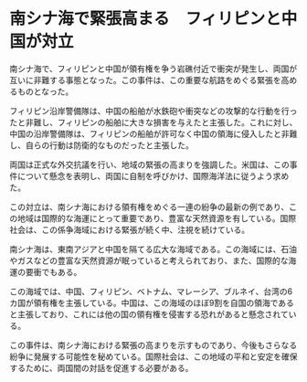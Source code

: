 # 南シナ海で緊張高まる　フィリピンと中国が対立

南シナ海で、フィリピンと中国が領有権を争う岩礁付近で衝突が発生し、両国が互いに非難する事態となった。この事件は、この重要な航路をめぐる緊張を高めるものとなった。

フィリピン沿岸警備隊は、中国の船舶が水鉄砲や衝突などの攻撃的な行動を行ったと非難し、フィリピンの船舶に大きな損害を与えたと主張した。これに対し、中国の沿岸警備隊は、フィリピンの船舶が許可なく中国の領海に侵入したと非難し、自らの行動は防衛的なものだったと主張した。

両国は正式な外交抗議を行い、地域の緊張の高まりを強調した。米国は、この事件について懸念を表明し、両国に自制を呼びかけ、国際海洋法に従うよう求めた。

この対立は、南シナ海における領有権をめぐる一連の紛争の最新の例であり、この地域は国際的な海運にとって重要であり、豊富な天然資源を有している。国際社会は、この係争海域における緊張が続く中、注視を続けている。

南シナ海は、東南アジアと中国を隔てる広大な海域である。この海域には、石油やガスなどの豊富な天然資源が眠っていると考えられており、また、国際的な海運の要衝でもある。

この海域では、中国、フィリピン、ベトナム、マレーシア、ブルネイ、台湾の6カ国が領有権を主張している。中国は、この海域のほぼ9割を自国の領海であると主張しており、これには他の国の領有権を侵害する恐れがあると懸念されている。

この事件は、南シナ海における緊張の高まりを示すものであり、今後もさらなる紛争に発展する可能性を秘めている。国際社会は、この地域の平和と安定を確保するために、両国間の対話を促進する必要がある。
